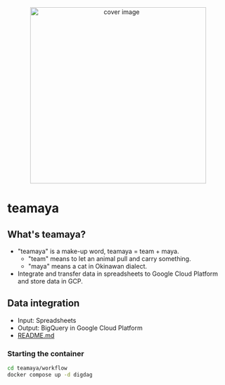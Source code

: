 <div align="center">
<img src="https://user-images.githubusercontent.com/37064567/145668148-0de33ec5-7cbb-486e-be9a-b2fbe047e36a.jpg" title="cover image" width="400">
</div>

# teamaya
## What's teamaya?
- "teamaya" is a make-up word, teamaya = team + maya.
    - "team" means to let an animal pull and carry something.
    - "maya" means a cat in Okinawan dialect.
- Integrate and transfer data in spreadsheets to Google Cloud Platform and store data in GCP.

## Data integration
- Input: Spreadsheets
- Output: BigQuery in Google Cloud Platform
- [README.md](./teamaya/README.md)

### Starting the container
```bash
cd teamaya/workflow
docker compose up -d digdag
```